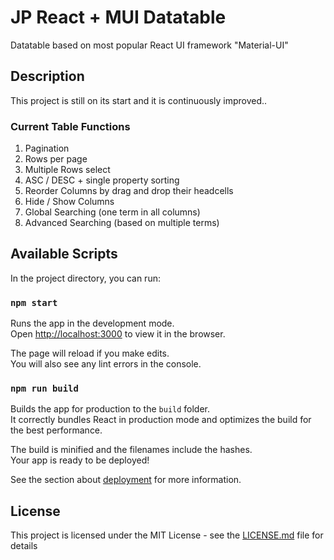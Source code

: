 # JP React + MUI Datatable

Datatable based on most popular React UI framework "Material-UI"

## Description

This project is still on its start and it is continuously improved..

### Current Table Functions

1. Pagination
2. Rows per page
3. Multiple Rows select
4. ASC / DESC + single property sorting
5. Reorder Columns by drag and drop their headcells
6. Hide / Show Columns
7. Global Searching (one term in all columns)
8. Advanced Searching (based on multiple terms)

## Available Scripts

In the project directory, you can run:

### `npm start`

Runs the app in the development mode.<br>
Open [http://localhost:3000](http://localhost:3000) to view it in the browser.

The page will reload if you make edits.<br>
You will also see any lint errors in the console.

### `npm run build`

Builds the app for production to the `build` folder.<br>
It correctly bundles React in production mode and optimizes the build for the best performance.

The build is minified and the filenames include the hashes.<br>
Your app is ready to be deployed!

See the section about [deployment](https://facebook.github.io/create-react-app/docs/deployment) for more information.

## License

This project is licensed under the MIT License - see the [LICENSE.md](LICENSE.md) file for details
